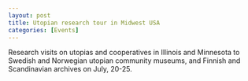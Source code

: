 ```yaml
--- 
layout: post 
title: Utopian research tour in Midwest USA
categories: [Events]
---
```

Research visits on utopias and cooperatives in Illinois and Minnesota to Swedish and Norwegian utopian community museums, and Finnish and Scandinavian archives on July, 20-25.
